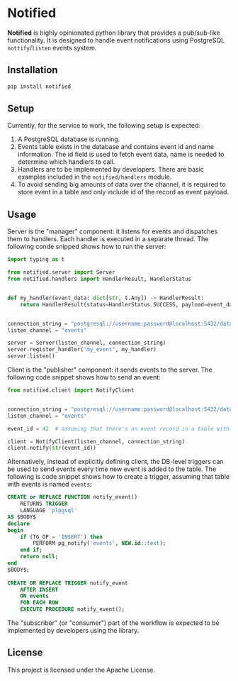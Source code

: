 # Notified 

**Notified** is highly opinionated python library that provides a pub/sub-like
functionality. It is designed to handle event notifications using PostgreSQL
`nottify`/`listen` events system.

## Installation

```bash
pip install notified
```

## Setup

Currently, for the service to work, the following setup is expected:

1. A PostgreSQL database is running.
2. Events table exists in the database and contains event id and name 
information. The id field is used to fetch event data, name is needed to
determine which handlers to call.
3. Handlers are to be implemented by developers. There are basic examples
included in the `notified/handlers` module.
4. To avoid sending big amounts of data over the channel, it is required to
store event in a table and only include id of the record as event payload.

## Usage

Server is the "manager" component: it listens for events and dispatches them to
handlers. Each handler is executed in a separate thread. The following conde
snipped shows how to run the server:

```python
import typing as t

from notified.server import Server
from notified.handlers import HandlerResult, HandlerStatus


def my_handler(event_data: dict[str, t.Any]) -> HandlerResult:
    return HandlerResult(status=HandlerStatus.SUCCESS, payload=event_data)


connection_string = "postgresql://username:password@localhost:5432/database"
listen_channel = "events"

server = Server(listen_channel, connection_string)
server.register_handler("my_event", my_handler)
server.listen()
```

Client is the "publisher" component: it sends events to the server. The following
code snippet shows how to send an event:

```python
from notified.client import NotifyClient


connection_string = "postgresql://username:password@localhost:5432/database"
listen_channel = "events"

event_id = 42  # assuming that there's an event record in a table with id 42

client = NotifyClient(listen_channel, connection_string)
client.notify(str(event_id))
```

Alternatively, instead of explicitly defining client, the DB-level triggers
can be used to send events every time new event is added to the table. The
following is code snippet shows how to create a trigger, assuming that table
with events is named `events`:

```sql
CREATE or REPLACE FUNCTION notify_event()
    RETURNS TRIGGER
    LANGUAGE 'plpgsql'
AS $BODY$
declare
begin
    if (TG_OP = 'INSERT') then
        PERFORM pg_notify('events', NEW.id::text);
    end if;
    return null;
end
$BODY$;
    
CREATE OR REPLACE TRIGGER notify_event
    AFTER INSERT
    ON events
    FOR EACH ROW
    EXECUTE PROCEDURE notify_event();
```

The "subscriber" (or "consumer") part of the workflow is expected to be
implemented by developers using the library.

## License

This project is licensed under the Apache License.

